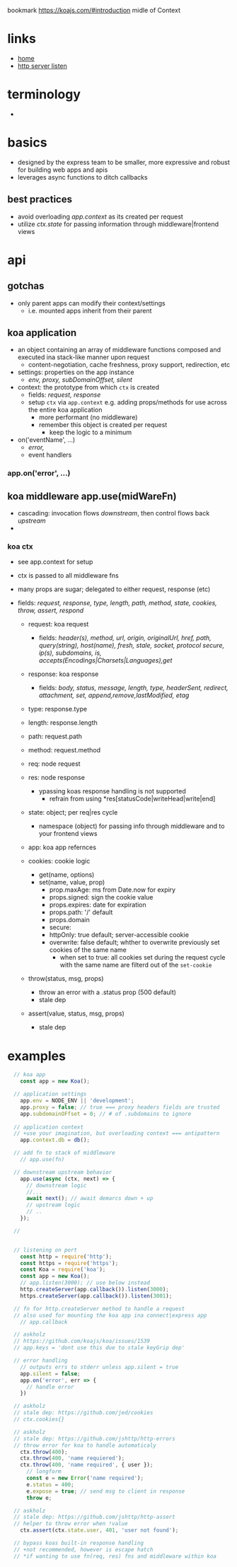 bookmark
https://koajs.com/#introduction
midle of Context
# links
  - [home](https://koajs.com/)
  - [http server listen](http://nodejs.org/api/http.html#http_server_listen_port_hostname_backlog_callback)


# terminology
  - 


# basics
  - designed by the express team to be smaller, more expressive and robust for building web apps and apis
  - leverages async functions to ditch callbacks

## best practices
  - avoid overloading *app.context* as its created per request
  - utilize *ctx.state* for passing information through middleware|frontend views
# api 
## gotchas
  - only parent apps can modify their context/settings
    - i.e. mounted apps inherit from their parent
## koa application
  - an object containing an array of middleware functions composed and executed ina stack-like manner upon request
    - content-negotiation, cache freshness, proxy support, redirection, etc
  - settings: properties on the app instance 
    - *env, proxy, subDomainOffset, silent*
  - context: the prototype from which `ctx` is created
    - fields: *request, response*
    - setup `ctx` via `app.context`  e.g. adding props/methods for use across the entire koa application
      - more performant (no middleware)
      - remember this object is created per request
        - keep the logic to a minimum
  - on('eventName', ...)
    - *error,*
    - event handlers
    

### app.on('error', ...)

## koa middleware app.use(midWareFn)
  - cascading: invocation flows *downstream*, then control flows back *upstream*
  - 


### koa ctx
  - see app.context for setup
  - ctx is passed to all middleware fns
  - many props are sugar; delegated to either request, response (etc)
  - fields: *request, response, type, length, path, method, state, cookies, throw, assert, respond*
    
    - request: koa request
      - fields: *header(s), method, url, origin, originalUrl, href,  path, query(string), host(name), fresh, stale, socket, protocol secure, ip(s), subdomains, is, accepts(Encodings|Charsets|Languages),get*
    
    - response: koa response
      - fields: *body, status, message, length, type, headerSent, redirect, attachment, set, append,remove,lastModified, etag*

    - type: response.type
    - length: response.length
    - path: request.path
    - method: request.method
    - req: node request
    
    - res: node response
      - ypassing koas response handling is not supported
        - refrain from using *res[statusCode|writeHead|write|end]
    
    - state: object; per req|res cycle
      - namespace (object) for passing info through middleware and to your frontend views
    
    - app: koa app refernces
    
    - cookies: cookie logic
      - get(name, options)
      - set(name, value, prop)
        - prop.maxAge: ms from Date.now for expiry
        - props.signed: sign the cookie value
        - props.expires: date for expiration
        - props.path: '/' default
        - props.domain
        - secure:
        - httpOnly: true default; server-accessible cookie
        - overwrite: false default; whther to overwrite previously set cookies of the same name
          - when set to true: all cookies set during the request cycle with the same name are filterd out of the `set-cookie`
    
    - throw(status, msg, props)
      - throw an error with a .status prop (500 default) 
      - stale dep
    
    - assert(value, status, msg, props)
      - stale dep
# examples
```js
  // koa app
    const app = new Koa();

  // application settings
    app.env = NODE_ENV || 'development';
    app.proxy = false; // true === proxy headers fields are trusted
    app.subdomainOFfset = 0; // # of .subdomains to ignore
  
  // application context
  // +use your imagination, but overloading context === antipattern
    app.context.db = db();

  // add fn to stack of middleware
    // app.use(fn)

  // downstream upstream behavior
    app.use(async (ctx, next) => {
      // downstream logic
      //...
      await next(); // await demarcs down + up
      // upstream logic
      // ..
    });

  // 


  // listening on port
    const http = require('http');
    const https = require('https');
    const Koa = require('koa');
    const app = new Koa();
    // app.listen(3000); // use below instead
    http.createServer(app.callback()).listen(3000);
    https.createServer(app.callback()).listen(3001);

  // fn for http.createServer method to handle a request
  // also used for mounting the koa app ina connect|express app
    // app.callback

  // askholz
  // https://github.com/koajs/koa/issues/1539
  // app.keys = 'dont use this due to stale keyGrip dep'

  // error handling
    // outputs errs to stderr unless app.silent = true
    app.silent = false;
    app.on('error', err => {
      // handle error
    })

  // askholz
  // stale dep: https://github.com/jed/cookies
  // ctx.cookies{}

  // askholz
  // stale dep: https://github.com/jshttp/http-errors
  // throw error for koa to handle automaticaly
    ctx.throw(400);
    ctx.throw(400, 'name requiered');
    ctx.throw(400, 'name required', { user });
      // longform
      const e = new Error('name required');
      e.status = 400;
      e.expose = true; // send msg to client in response
      throw e;

  // askholz
  // stale dep: https://github.com/jshttp/http-assert
  // helper to throw error when !value
    ctx.assert(ctx.state.user, 401, 'user not found');

  // bypass koas built-in response handling
  // +not recommended, however is escape hatch 
  // *if wanting to use fn(req, res) fns and middleware within koa
  

```